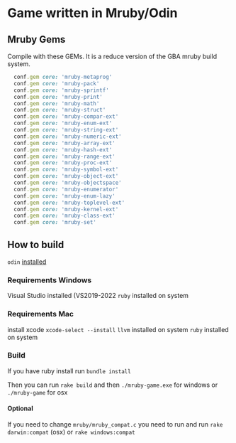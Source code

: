# Game written in Mruby/Odin

## Mruby Gems

Compile with these GEMs. It is a reduce version of the GBA mruby
build system.

``` ruby
  conf.gem core: 'mruby-metaprog'
  conf.gem core: 'mruby-pack'
  conf.gem core: 'mruby-sprintf'
  conf.gem core: 'mruby-print'
  conf.gem core: 'mruby-math'
  conf.gem core: 'mruby-struct'
  conf.gem core: 'mruby-compar-ext'
  conf.gem core: 'mruby-enum-ext'
  conf.gem core: 'mruby-string-ext'
  conf.gem core: 'mruby-numeric-ext'
  conf.gem core: 'mruby-array-ext'
  conf.gem core: 'mruby-hash-ext'
  conf.gem core: 'mruby-range-ext'
  conf.gem core: 'mruby-proc-ext'
  conf.gem core: 'mruby-symbol-ext'
  conf.gem core: 'mruby-object-ext'
  conf.gem core: 'mruby-objectspace'
  conf.gem core: 'mruby-enumerator'
  conf.gem core: 'mruby-enum-lazy'
  conf.gem core: 'mruby-toplevel-ext'
  conf.gem core: 'mruby-kernel-ext'
  conf.gem core: 'mruby-class-ext'
  conf.gem core: 'mruby-set'
```

## How to build

`odin` [installed](https://odin-lang.org/docs/install/)
### Requirements Windows

Visual Studio installed (VS2019-2022
`ruby` installed on system

### Requirements Mac
install xcode `xcode-select --install`
`llvm` installed on system
`ruby` installed on system

### Build

If you have ruby install run `bundle install`

Then you can run `rake build` and then `./mruby-game.exe` for windows or `./mruby-game` for osx

#### Optional
If you need to change `mruby/mruby_compat.c` you need to run 
and run `rake darwin:compat` (osx) or `rake windows:compat`

